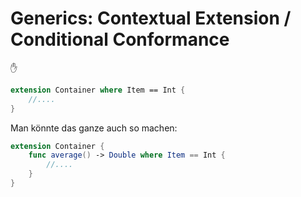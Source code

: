 # Generics: Contextual Extension / Conditional Conformance
✋

```swift
extension Container where Item == Int {
	//....
}
```

Man könnte das ganze auch so machen:

```swift
extension Container {
    func average() -> Double where Item == Int {
		//....
    }
}
```
